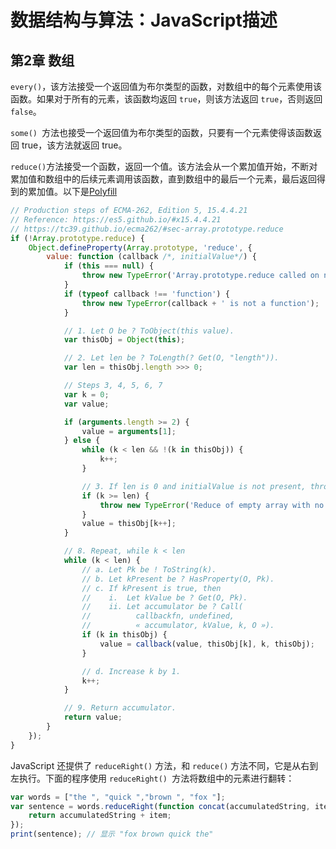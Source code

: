 # 数据结构与算法：JavaScript描述

## 第2章 数组

`every()`，该方法接受一个返回值为布尔类型的函数，对数组中的每个元素使用该函数。如果对于所有的元素，该函数均返回 `true`，则该方法返回 `true`，否则返回 `false`。

`some() `方法也接受一个返回值为布尔类型的函数，只要有一个元素使得该函数返回 true，该方法就返回 true。

`reduce()`方法接受一个函数，返回一个值。该方法会从一个累加值开始，不断对累加值和数组中的后续元素调用该函数，直到数组中的最后一个元素，最后返回得到的累加值。以下是[Polyfill](https://developer.mozilla.org/en-US/docs/Web/JavaScript/Reference/Global_Objects/Array/Reduce#Polyfill)

```javascript
// Production steps of ECMA-262, Edition 5, 15.4.4.21
// Reference: https://es5.github.io/#x15.4.4.21
// https://tc39.github.io/ecma262/#sec-array.prototype.reduce
if (!Array.prototype.reduce) {
    Object.defineProperty(Array.prototype, 'reduce', {
        value: function (callback /*, initialValue*/) {
            if (this === null) {
                throw new TypeError('Array.prototype.reduce called on null or undefined');
            }
            if (typeof callback !== 'function') {
                throw new TypeError(callback + ' is not a function');
            }

            // 1. Let O be ? ToObject(this value).
            var thisObj = Object(this);

            // 2. Let len be ? ToLength(? Get(O, "length")).
            var len = thisObj.length >>> 0;

            // Steps 3, 4, 5, 6, 7
            var k = 0;
            var value;

            if (arguments.length >= 2) {
                value = arguments[1];
            } else {
                while (k < len && !(k in thisObj)) {
                    k++;
                }

                // 3. If len is 0 and initialValue is not present, throw a TypeError exception.
                if (k >= len) {
                    throw new TypeError('Reduce of empty array with no initial value');
                }
                value = thisObj[k++];
            }

            // 8. Repeat, while k < len
            while (k < len) {
                // a. Let Pk be ! ToString(k).
                // b. Let kPresent be ? HasProperty(O, Pk).
                // c. If kPresent is true, then
                //    i.  Let kValue be ? Get(O, Pk).
                //    ii. Let accumulator be ? Call(
                //          callbackfn, undefined,
                //          « accumulator, kValue, k, O »).
                if (k in thisObj) {
                    value = callback(value, thisObj[k], k, thisObj);
                }

                // d. Increase k by 1.
                k++;
            }

            // 9. Return accumulator.
            return value;
        }
    });
}
```

JavaScript 还提供了 `reduceRight()` 方法，和 `reduce()` 方法不同，它是从右到左执行。下面的程序使用 `reduceRight() `方法将数组中的元素进行翻转：

```javascript
var words = ["the ", "quick ","brown ", "fox "];
var sentence = words.reduceRight(function concat(accumulatedString, item) {
    return accumulatedString + item;
});
print(sentence); // 显示 "fox brown quick the"
```